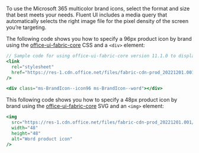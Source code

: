 To use the Microsoft 365 multicolor brand icons, select the format and size that best meets your needs. Fluent UI includes a media query that automatically selects the right image file for the pixel density of the screen you’re targeting.

The following code shows you how to specify a 96px product icon by brand using the [office-ui-fabric-core](https://github.com/OfficeDev/office-ui-fabric-core) CSS and a `<div>` element:

```jsx
// Sample code for using office-ui-fabric-core version 11.1.0 to display an Word 96x96px Icon
<link
  rel="stylesheet"
  href="https://res-1.cdn.office.net/files/fabric-cdn-prod_20221201.001/office-ui-fabric-core/11.1.0/css/fabric.min.css"
/>

<div class="ms-BrandIcon--icon96 ms-BrandIcon--word"></div>
```

This following code shows you how to specify a 48px product icon by brand using the [office-ui-fabric-core](https://github.com/OfficeDev/office-ui-fabric-core) SVG and an `<img>` element:

```jsx
<img
  src="https://res-1.cdn.office.net/files/fabric-cdn-prod_20221201.001/assets/brand-icons/product/svg/word_48x1.svg"
  width="48"
  height="48"
  alt="Word product icon"
/>
```

